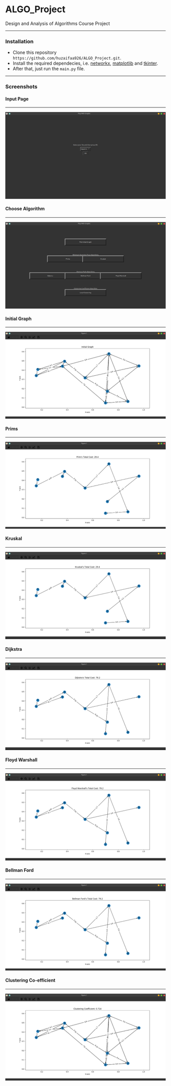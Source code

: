 # ALGO_Project
Design and Analysis of Algorithms Course Project
____


### Installation
- Clone this repository `https://github.com/huzaifaa926/ALGO_Project.git`.
- Install the required dependecies, i.e. [networkx](https://pypi.org/project/networkx/), [matplotlib](https://pypi.org/project/matplotlib/) and [tkinter](https://tkdocs.com/tutorial/install.html).
- After that, just run the `main.py` file.

____
### Screenshots

#### Input Page
____
  ![alt text](/ALGOProject/assets/input_page.png "Choose input file from the drop down menu.")
#### Choose Algorithm
____
  ![alt text](/ALGOProject/assets/algo_page.png "Select the algorithm to be applied on datasets.")
#### Initial Graph
____
  ![alt text](/ALGOProject/assets/initial_graph.png "Initial Graph.")
#### Prims
____
  ![alt text](/ALGOProject/assets/prims.png "Prims.")
#### Kruskal
____
  ![alt text](/ALGOProject/assets/kruskal.png "Kruskal.")
#### Dijkstra
____
  ![alt text](/ALGOProject/assets/dijkstra.png "Dijkstra.")
#### Floyd Warshall
____
  ![alt text](/ALGOProject/assets/floyd_warshall.png "Floyd Warshall.")
#### Bellman Ford
____
  ![alt text](/ALGOProject/assets/bellman_ford.png "Bellman Ford.")
#### Clustering Co-efficient
____
  ![alt text](/ALGOProject/assets/clustering_coefficient.png "Clustering Co-efficient.")
